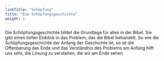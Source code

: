 ```yaml
---
linkTitle: "Schöpfung"
title: "Die Schöpfungsgeschichte"
weight: 1
---
```


Die Schöpfungsgeschichte bildet die Grundlage für alles in der Bibel. Sie gibt einen tiefen Einblick in das Problem, das die Bibel behandelt.
So wie die Schöpfungsgeschichte der Anfang der Geschichte ist, so ist die Offenbarung das Ende und das Verständnis des Problems am Anfang hilft uns sehr, die Lösung zu verstehen, die wir am Ende sehen.